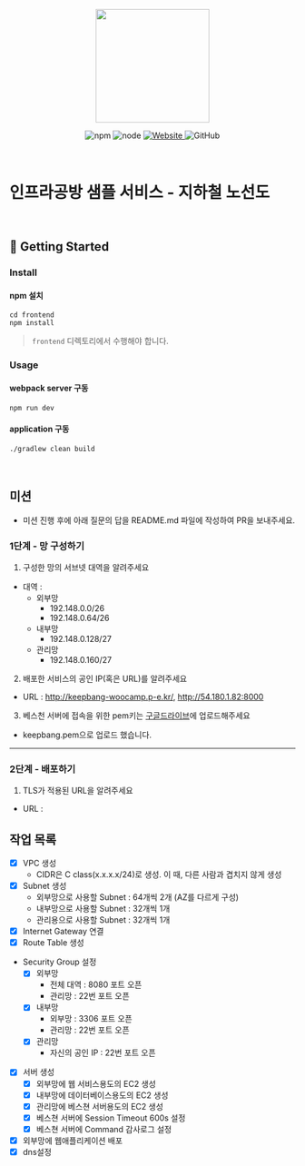 <p align="center">
    <img width="200px;" src="https://raw.githubusercontent.com/woowacourse/atdd-subway-admin-frontend/master/images/main_logo.png"/>
</p>
<p align="center">
  <img alt="npm" src="https://img.shields.io/badge/npm-%3E%3D%205.5.0-blue">
  <img alt="node" src="https://img.shields.io/badge/node-%3E%3D%209.3.0-blue">
  <a href="https://edu.nextstep.camp/c/R89PYi5H" alt="nextstep atdd">
    <img alt="Website" src="https://img.shields.io/website?url=https%3A%2F%2Fedu.nextstep.camp%2Fc%2FR89PYi5H">
  </a>
  <img alt="GitHub" src="https://img.shields.io/github/license/next-step/atdd-subway-service">
</p>

<br>

# 인프라공방 샘플 서비스 - 지하철 노선도

<br>

## 🚀 Getting Started

### Install
#### npm 설치
```
cd frontend
npm install
```
> `frontend` 디렉토리에서 수행해야 합니다.

### Usage
#### webpack server 구동
```
npm run dev
```
#### application 구동
```
./gradlew clean build
```
<br>

## 미션

* 미션 진행 후에 아래 질문의 답을 README.md 파일에 작성하여 PR을 보내주세요.

### 1단계 - 망 구성하기
1. 구성한 망의 서브넷 대역을 알려주세요
- 대역 : 
    - 외부망 
        - 192.148.0.0/26
        - 192.148.0.64/26
    - 내부망
        - 192.148.0.128/27
    - 관리망
        - 192.148.0.160/27

2. 배포한 서비스의 공인 IP(혹은 URL)를 알려주세요
- URL : http://keepbang-woocamp.p-e.kr/, http://54.180.1.82:8000

3. 베스천 서버에 접속을 위한 pem키는 [구글드라이브](https://drive.google.com/drive/folders/1dZiCUwNeH1LMglp8dyTqqsL1b2yBnzd1?usp=sharing)에 업로드해주세요
- keepbang.pem으로 업로드 했습니다.
---

### 2단계 - 배포하기
1. TLS가 적용된 URL을 알려주세요

- URL : 

## 작업 목록
- [X] VPC 생성
    - CIDR은 C class(x.x.x.x/24)로 생성. 이 때, 다른 사람과 겹치지 않게 생성
- [X] Subnet 생성
    - 외부망으로 사용할 Subnet : 64개씩 2개 (AZ를 다르게 구성)
    - 내부망으로 사용할 Subnet : 32개씩 1개
    - 관리용으로 사용할 Subnet : 32개씩 1개
- [X] Internet Gateway 연결
- [X] Route Table 생성
- Security Group 설정
    - [X] 외부망
        - 전체 대역 : 8080 포트 오픈
        - 관리망 : 22번 포트 오픈
    - [X] 내부망 
        - 외부망 : 3306 포트 오픈
        - 관리망 : 22번 포트 오픈
    - [X] 관리망
        - 자신의 공인 IP : 22번 포트 오픈
- [X] 서버 생성
    - [X] 외부망에 웹 서비스용도의 EC2 생성
    - [X] 내부망에 데이터베이스용도의 EC2 생성
    - [X] 관리망에 베스쳔 서버용도의 EC2 생성
    - [X] 베스쳔 서버에 Session Timeout 600s 설정
    - [X] 베스쳔 서버에 Command 감사로그 설정
    
- [X] 외부망에 웹애플리케이션 배포
- [X] dns설정
